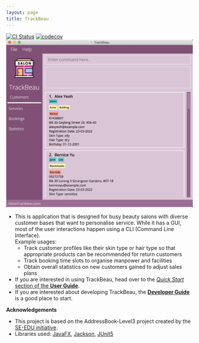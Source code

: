 ```yaml
---
layout: page
title: TrackBeau
---
```


[![CI Status](https://github.com/se-edu/addressbook-level3/workflows/Java%20CI/badge.svg)](https://github.com/AY2122S2-CS2103-F11-3/tp/actions)
[![codecov](https://codecov.io/gh/AY2122S2-CS2103-F11-3/tp/branch/master/graph/badge.svg?token=12OE6Y6JBZ)](https://codecov.io/gh/AY2122S2-CS2103-F11-3/tp)
![Ui](images/Ui_old_v3.png)

* This is application that is designed for busy beauty salons with diverse customer bases that want to personalise service. While it has a GUI, most of the user interactions happen using a CLI (Command Line Interface). <br>
  Example usages:
  * Track customer profiles like their skin type or hair type so that appropriate products can be recommended for return customers
  * Track booking time slots to organise manpower and facilities
  * Obtain overall statistics on new customers gained to adjust sales plans
* If you are interested in using TrackBeau, head over to the [_Quick Start_ section of the **User Guide**](https://ay2122s2-cs2103-f11-3.github.io/tp/UserGuide.html).
* If you are interested about developing TrackBeau, the [**Developer Guide**](https://ay2122s2-cs2103-f11-3.github.io/tp/DeveloperGuide.html) is a good place to start.

**Acknowledgements**
* This project is based on the AddressBook-Level3 project created by the [SE-EDU initiative](https://se-education.org).
* Libraries used: [JavaFX](https://openjfx.io/), [Jackson](https://github.com/FasterXML/jackson), [JUnit5](https://github.com/junit-team/junit5)
